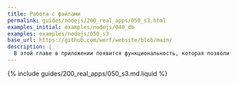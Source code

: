```yaml
---
title: Работа с файлами
permalink: guides/nodejs/200_real_apps/050_s3.html
examples_initial: examples/nodejs/040_db
examples: examples/nodejs/050_s3
base_url: https://github.com/werf/website/blob/main/
description: |
  В этой главе в приложении появится функциональность, которая позволит загружать и скачивать файлы. Будут рассмотрены особенности работы с файлами в Kubernetes, а также продемонстрирован рабочий пример с использованием S3-хранилища.
---
```


{% include guides/200_real_apps/050_s3.md.liquid %}
